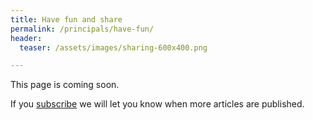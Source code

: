 ```yaml
---
title: Have fun and share
permalink: /principals/have-fun/
header:
  teaser: /assets/images/sharing-600x400.png

---
```

This page is coming soon.

If you [subscribe](/subscribe/) we will let you know when more articles are published.
